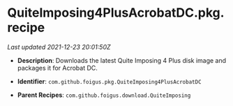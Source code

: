 # QuiteImposing4PlusAcrobatDC.pkg.recipe

_Last updated 2021-12-23 20:01:50Z_

- **Description**: Downloads the latest Quite Imposing 4 Plus disk image and packages it for Acrobat DC.

- **Identifier**: `com.github.foigus.pkg.QuiteImposing4PlusAcrobatDC`

- **Parent Recipes**: `com.github.foigus.download.QuiteImposing`
